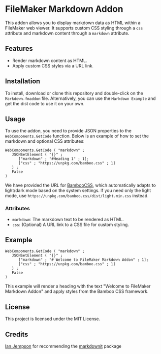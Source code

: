 # FileMaker Markdown Addon

This addon allows you to display markdown data as HTML within a FileMaker web viewer. It supports custom CSS styling through a `css` attribute and markdown content through a `markdown` attribute.

## Features

- Render markdown content as HTML.
- Apply custom CSS styles via a URL link.

## Installation

To install, download or clone this repository and double-click on the `Markdown.fmaddon` file. Alternatively, you can use the `Markdown Example` and get the dist code to use it on your own.

## Usage

To use the addon, you need to provide JSON properties to the `WebComponents.GetCode` function. Below is an example of how to set the markdown and optional CSS attributes:

```
WebComponents.GetCode ( "markdown" ; 
   JSONSetElement ( "{}" ; 
      ["markdown" ; "#Heading 1" ; 1];
      ["css" ; "https://unpkg.com/bamboo.css" ; 1]
   ) ; 
   False 
)
```

We have provided the URL for [BambooCSS](https://github.com/mattdanielbrown/bamboo.css), which automatically adapts to light/dark mode based on the system settings. If you need only the light mode, use `https://unpkg.com/bamboo.css/dist/light.min.css` instead.

### Attributes

- `markdown`: The markdown text to be rendered as HTML.
- `css`: (Optional) A URL link to a CSS file for custom styling.

## Example

```
WebComponents.GetCode ( "markdown" ; 
   JSONSetElement ( "{}" ; 
      ["markdown" ; "# Welcome to FileMaker Markdown Addon" ; 1];
      ["css" ; "https://unpkg.com/bamboo.css" ; 1]
   ) ; 
   False 
)
```

This example will render a heading with the text "Welcome to FileMaker Markdown Addon" and apply styles from the Bamboo CSS framework.

## License

This project is licensed under the MIT License.

## Credits
[Ian Jempson](https://github.com/IanJempson) for recommending the [markdownit](https://github.com/datopian/markdownit) package